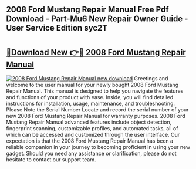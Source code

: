 ## 2008 Ford Mustang Repair Manual Free Pdf Download - Part-Mu6 New Repair Owner Guide - User Service Edition syc2T

# <h2><a href="http://bc12727.oget.top/?id=2008+Ford+Mustang+Repair+Manual">🔗Download New 👉🔴 2008 Ford Mustang Repair Manual</a></h2>

[![2008 Ford Mustang Repair Manual new download](https://i.imgur.com/5g1atiW.png)](http://bc12727.oget.top/?id=2008+Ford+Mustang+Repair+Manual)
Greetings and welcome to the user manual for your newly bought 2008 Ford Mustang Repair Manual. This manual is designed to help you navigate the features and functions of your product with ease. Inside, you will find detailed instructions for installation, usage, maintenance, and troubleshooting. Please Note the Serial Number Locate and record the serial number of your new 2008 Ford Mustang Repair Manual for warranty purposes. 2008 Ford Mustang Repair Manual advanced features include object detection, fingerprint scanning, customizable profiles, and automated tasks, all of which can be accessed and customized through the user interface. Our expectation is that the 2008 Ford Mustang Repair Manual has been a reliable companion in your journey to becoming proficient in using your new gadget. Should you need any assistance or clarification, please do not hesitate to contact our support team.
